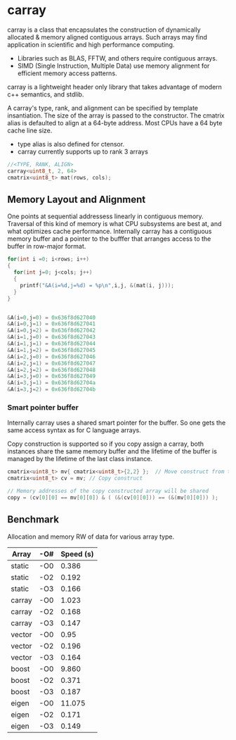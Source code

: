 # carray
carray is a class that encapsulates the construction of dynamically allocated & memory aligned contiguous arrays. Such arrays may find application in scientific and high performance computing. 

- Libraries such as BLAS, FFTW, and others require contiguous arrays.
- SIMD (Single Instruction, Multiple Data) use memory alignment for efficient memory access patterns.

carray is a lightweight header only library that takes advantage of modern c++ semantics, and stdlib.

A carray's type, rank, and alignment can be specified by template insantiation. The size of the array is passed to the constructor. 
The cmatrix alias is defaulted to align at a 64-byte address. Most CPUs have a 64 byte cache line size.

- type alias is also defined for ctensor.
- carray currently supports up to rank 3 arrays

``` c++
//<TYPE, RANK, ALIGN>
carray<uint8_t, 2, 64>
cmatrix<uint8_t> mat(rows, cols);

```

## Memory Layout and Alignment 

One points at sequential addressess linearly in contiguous memory. Traversal of this kind of memory is what CPU subsystems are best at, and what optimizes cache performance.
Internally carray has a contiguous memory buffer and a pointer to the bufffer that arranges access to the buffer in row-major format.

``` C++
for(int i =0; i<rows; i++)
{
  for(int j=0; j<cols; j++)
  {
    printf("&A(i=%d,j=%d) = %p\n",i,j, &(mat(i, j)));
  }
}


&A(i=0,j=0) = 0x636f8d627040
&A(i=0,j=1) = 0x636f8d627041
&A(i=0,j=2) = 0x636f8d627042
&A(i=1,j=0) = 0x636f8d627043
&A(i=1,j=1) = 0x636f8d627044
&A(i=1,j=2) = 0x636f8d627045
&A(i=2,j=0) = 0x636f8d627046
&A(i=2,j=1) = 0x636f8d627047
&A(i=2,j=2) = 0x636f8d627048
&A(i=3,j=0) = 0x636f8d627049
&A(i=3,j=1) = 0x636f8d62704a
&A(i=3,j=2) = 0x636f8d62704b
```
### Smart pointer buffer
Internally carray uses a shared smart pointer for the buffer. So one gets the same access syntax as for C language arrays. 

Copy construction is supported so if you copy assign a carray, both instances share the same memory buffer and the lifetime of the buffer is managed by the lifetime of the last class instance. 

```C++
cmatrix<uint8_t> mv{ cmatrix<uint8_t>{2,2} };  // Move construct from temporary	
cmatrix<uint8_t> cv = mv; // Copy construct 

// Memory addresses of the copy constructed array will be shared 
copy = (cv[0][0] == mv[0][0]) & ( (&(cv[0][0])) == (&(mv[0][0])) );
```

## Benchmark
Allocation and memory RW of data for various array type.

| Array     | -O# |  Speed (s) |
|-----------|-----|------------|
| static    | -O0 | 0.386      |
| static    | -O2 | 0.192      |
| static    | -O3 | 0.166      |
| carray    | -O0 | 1.023      |
| carray    | -O2 | 0.168      |
| carray    | -O3 | 0.147      |
| vector    | -O0 | 0.95       |
| vector    | -O2 | 0.196      |
| vector    | -O3 | 0.164      |
| boost     | -O0 | 9.860      |
| boost     | -O2 | 0.371      |
| boost     | -O3 | 0.187      |
| eigen     | -O0 | 11.075     |
| eigen     | -O2 | 0.171      |
| eigen     | -O3 | 0.149      |


